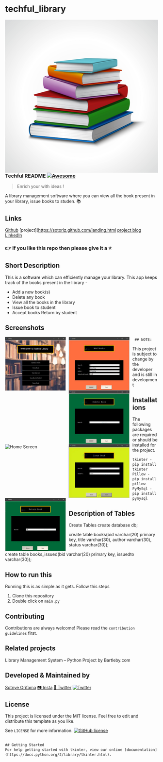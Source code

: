 #  techful_library

<img src="icon.png" align="right" />

### Techful README [![Awesome](https://cdn.jsdelivr.net/gh/sindresorhus/awesome@d7305f38d29fed78fa85652e3a63e154dd8e8829/media/badge.svg)](https://github.com/sindresorhus/awesome#readme)
> Enrich your with ideas !

A library management software where you can view all the book present in your library, issue books to studen. 📚

## Links

[Github](https://github.com/sotoriz)
[project](https://sotoriz.github.com/landing.html
[project blog](https://medium.com/)
[LinkedIn](https://https://www.linkedin.com/in/sotonye-orifama-6520bab0)
                
### 👉 If you like this repo then please give it a ⭐️

## Short Description
This is a software which can efficiently manage your library. This app keeps track of the books present in the library -

* Add a new book(s)
* Delete any book
* View all the books in the library
* Issue book to student
* Accept books Return by student 

## Screenshots

<img src="images/capture1.jpg"
     alt="Homecaptures  Screen"
     style="float: left; margin-right: 10px;"
     width="200"/> <img src="images/capture2.jpg"
     alt="Home Screen"
     style="float: left; margin-right: 10px;"
     width="200"/> <img src="images/capture3.jpg"
     alt="Home Screen"
     style="float: left; margin-right: 10px;"
     width="200"/> <img src="images/iapture4.jpg"
     alt="Home Screen"
     style="float: left; margin-right: 10px;"
     width="200"/> <img src="images/capture5.jpg"
     alt="Home Screen"
     style="float: left; margin-right: 10px;"
     width="200"/> <img src="images/capture6.jpg"
     alt="Home Screen"
     style="float: left; margin-right: 10px;"
     width="200"/>

     ## NOTE:
This project is subject to change by the developer and is still in development

## Installations
The following packages are required or should be installed for the project.

	tkinter - pip install tkinter
	Pillow - pip install pillow
	PyMySql - pip install pymysql

## Description of Tables

   Create Tables
   create database db;

create table books(bid varchar(20) primary key, title varchar(30), author varchar(30), status varchar(30));

create table books_issued(bid varchar(20) primary key, issuedto varchar(30));

## How to run this

Running this is as simple as it gets. Follow this steps
1. Clone this repository
2. Double click on `main.py`

##  Contributing

Contributions are always welcome! Please read the `contribution guidelines` first.

##  Related projects

Library Management System – Python Project by Bartleby.com

## Developed & Maintained by
[Sotnye Orifama](https://github.com/sotoriz)
[📷 Insta](https://www.instagram.com/sotoris09/)
[🐤 Twitter](https://www.instagram.com/s_ayanide/) [![Twitter](https://img.shields.io/twitter/url/https/github.com/S-ayanide/Library-Manager.svg?style=social)](https://twitter.com/intent/tweet?text=Wow:&url=https%3A%2F%2Fgithub.com%2FS-ayanide%2FLibrary-Manager)

## License

This project is licensed under the MIT license. Feel free to edit and distribute this template as you like.

See `LICENSE` for more information.
[![GitHub license](https://img.shields.io/github/license/S-ayanide/Library-Manager.svg?style=for-the-badge)](https://github.com/S-ayanide/Library-Manager/blob/master/LICENSE)
```Copyright 2023 sotonye orifama

## Getting Started
For help getting started with tkinter, view our online [documentation](https://docs.python.org/2/library/tkinter.html).
